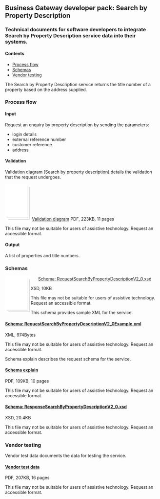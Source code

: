 ## Business Gateway developer pack: Search by Property Description

### Technical documents for software developers to integrate Search by Property Description service data into their systems.

#### Contents
- [Process flow](#process-flow)
- [Schemas](#schemas)
- [Vendor testing](#vendor-testing)

The Search by Property Description service returns the title number of a property based on the address supplied.

### Process flow

#### Input
Request an enquiry by property description by sending the parameters:

- login details
- external reference number
- customer reference
- address

#### Validation
Validation diagram (Search by property description) details the validation that the request undergoes.

![File image](../../images/file.png) [Validation diagram](../../pdfs/services/RequestSearchbyPropertyDescriptionValidationDiagramV1_1.pdf)
PDF, 223KB, 11 pages

This file may not be suitable for users of assistive technology. Request an accessible format.

#### Output
A list of properties and title numbers.

### Schemas
<p align="center">
<img style="float: left;" src="../../images/file.png"> <a href="../../schemas/RequestSearchByPropertyDescriptionV2_0.xsd">Schema: RequestSearchByPropertyDescriptionV2_0.xsd</a>
</p>
XSD, 10KB

This file may not be suitable for users of assistive technology. Request an accessible format.

This schema provides sample XML for the service.

#### [Schema: RequestSearchByPropertyDescriptionV2_0Example.xml](../../xml/RequestSearchByPropertyDescriptionV2_0Example.xml)
XML, 974Bytes

This file may not be suitable for users of assistive technology. Request an accessible format.

Schema explain describes the request schema for the service.

#### [Schema explain](../../pdfs/services/RequestSearchByPropertyDescriptionV2_0SchemaExplain.pdf)
PDF, 109KB, 10 pages

This file may not be suitable for users of assistive technology. Request an accessible format.

#### [Schema: ResponseSearchByPropertyDescriptionV2_0.xsd](../../schemas/ResponseSearchByPropertyDescriptionV2_0.xsd)
XSD, 20.4KB

This file may not be suitable for users of assistive technology. Request an accessible format.

### Vendor testing

Vendor test data documents the data for testing the service.

#### [Vendor test data](../../pdfs/services/SearchByPropertyDescriptionVendorTest.pdf)
PDF, 207KB, 16 pages

This file may not be suitable for users of assistive technology. Request an accessible format.